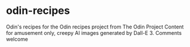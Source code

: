 # odin-recipes
Odin's recipes for the Odin recipes project from The Odin Project
Content for amusement only, creepy AI images generated by Dall-E 3. 
Comments welcome
